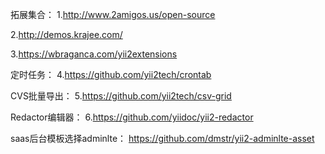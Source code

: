 拓展集合：
1.http://www.2amigos.us/open-source

2.http://demos.krajee.com/

3.https://wbraganca.com/yii2extensions

定时任务：
4.https://github.com/yii2tech/crontab

CVS批量导出：
5.https://github.com/yii2tech/csv-grid

Redactor编辑器：
6.https://github.com/yiidoc/yii2-redactor

saas后台模板选择adminlte：
https://github.com/dmstr/yii2-adminlte-asset
